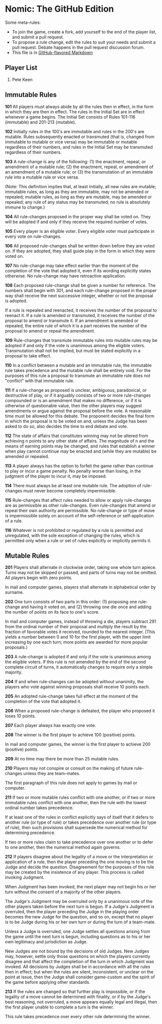 Nomic: The GitHub Edition
=========================

Some meta-rules:
- To join the game, create a fork, add yourself to the end of the player list, and submit a pull request.
- To propose a rule change, edit the rules to suit your needs and submit a pull request. Debate happens in the pull request discussion forum.
- This file is in [GitHub-flavored Markdown](http://github.github.com/github-flavored-markdown/)

Player List
-----------
1. Pete Keen

Immutable Rules
---------------

**101** All players must always abide by all the rules then in effect, in the form in which they are then in effect. The rules in the Initial Set are in effect whenever a game begins. The Initial Set consists of Rules 101-116 (immutable) and 201-213 (mutable).

**102** Initially rules in the 100's are immutable and rules in the 200's are mutable. Rules subsequently enacted or transmuted (that is, changed from immutable to mutable or vice versa) may be immutable or mutable regardless of their numbers, and rules in the Initial Set may be transmuted regardless of their numbers.

**103** A rule-change is any of the following: (1) the enactment, repeal, or amendment of a mutable rule; (2) the enactment, repeal, or amendment of an amendment of a mutable rule; or (3) the transmutation of an immutable rule into a mutable rule or vice versa.

(Note: This definition implies that, at least initially, all new rules are mutable; immutable rules, as long as they are immutable, may not be amended or repealed; mutable rules, as long as they are mutable, may be amended or repealed; any rule of any status may be transmuted; no rule is absolutely immune to change.)

**104** All rule-changes proposed in the proper way shall be voted on. They will be adopted if and only if they receive the required number of votes.

**105** Every player is an eligible voter. Every eligible voter must participate in every vote on rule-changes.

**106** All proposed rule-changes shall be written down before they are voted on. If they are adopted, they shall guide play in the form in which they were voted on.

**107** No rule-change may take effect earlier than the moment of the completion of the vote that adopted it, even if its wording explicitly states otherwise. No rule-change may have retroactive application.

**108** Each proposed rule-change shall be given a number for reference. The numbers shall begin with 301, and each rule-change proposed in the proper way shall receive the next successive integer, whether or not the proposal is adopted.

If a rule is repealed and reenacted, it receives the number of the proposal to reenact it. If a rule is amended or transmuted, it receives the number of the proposal to amend or transmute it. If an amendment is amended or repealed, the entire rule of which it is a part receives the number of the proposal to amend or repeal the amendment.

**109** Rule-changes that transmute immutable rules into mutable rules may be adopted if and only if the vote is unanimous among the eligible voters. Transmutation shall not be implied, but must be stated explicitly in a proposal to take effect.

**110** In a conflict between a mutable and an immutable rule, the immutable rule takes precedence and the mutable rule shall be entirely void. For the purposes of this rule a proposal to transmute an immutable rule does not "conflict" with that immutable rule.

**111** If a rule-change as proposed is unclear, ambiguous, paradoxical, or destructive of play, or if it arguably consists of two or more rule-changes compounded or is an amendment that makes no difference, or if it is otherwise of questionable value, then the other players may suggest amendments or argue against the proposal before the vote. A reasonable time must be allowed for this debate. The proponent decides the final form in which the proposal is to be voted on and, unless the Judge has been asked to do so, also decides the time to end debate and vote.

**112** The state of affairs that constitutes winning may not be altered from achieving n points to any other state of affairs. The magnitude of n and the means of earning points may be changed, and rules that establish a winner when play cannot continue may be enacted and (while they are mutable) be amended or repealed.

**113** A player always has the option to forfeit the game rather than continue to play or incur a game penalty. No penalty worse than losing, in the judgment of the player to incur it, may be imposed.

**114** There must always be at least one mutable rule. The adoption of rule-changes must never become completely impermissible.

**115** Rule-changes that affect rules needed to allow or apply rule-changes are as permissible as other rule-changes. Even rule-changes that amend or repeal their own authority are permissible. No rule-change or type of move is impermissible solely on account of the self-reference or self-application of a rule.

**116** Whatever is not prohibited or regulated by a rule is permitted and unregulated, with the sole exception of changing the rules, which is permitted only when a rule or set of rules explicitly or implicitly permits it.

Mutable Rules
-------------

**201** Players shall alternate in clockwise order, taking one whole turn apiece. Turns may not be skipped or passed, and parts of turns may not be omitted. All players begin with zero points.

In mail and computer games, players shall alternate in alphabetical order by surname.

**202** One turn consists of two parts in this order: (1) proposing one rule-change and having it voted on, and (2) throwing one die once and adding the number of points on its face to one's score.

In mail and computer games, instead of throwing a die, players subtract 291 from the ordinal number of their proposal and multiply the result by the fraction of favorable votes it received, rounded to the nearest integer. (This yields a number between 0 and 10 for the first player, with the upper limit increasing by one each turn; more points are awarded for more popular proposals.)

**203** A rule-change is adopted if and only if the vote is unanimous among the eligible voters. If this rule is not amended by the end of the second complete circuit of turns, it automatically changes to require only a simple majority.

**204** If and when rule-changes can be adopted without unanimity, the players who vote against winning proposals shall receive 10 points each.

**205** An adopted rule-change takes full effect at the moment of the completion of the vote that adopted it.

**206** When a proposed rule-change is defeated, the player who proposed it loses 10 points.

**207** Each player always has exactly one vote.

**208** The winner is the first player to achieve 100 (positive) points.

In mail and computer games, the winner is the first player to achieve 200 (positive) points.

**209** At no time may there be more than 25 mutable rules.

**210** Players may not conspire or consult on the making of future rule-changes unless they are team-mates.

The first paragraph of this rule does not apply to games by mail or computer.

**211** If two or more mutable rules conflict with one another, or if two or more immutable rules conflict with one another, then the rule with the lowest ordinal number takes precedence.

If at least one of the rules in conflict explicitly says of itself that it defers to another rule (or type of rule) or takes precedence over another rule (or type of rule), then such provisions shall supersede the numerical method for determining precedence.

If two or more rules claim to take precedence over one another or to defer to one another, then the numerical method again governs.

**212** If players disagree about the legality of a move or the interpretation or application of a rule, then the player preceding the one moving is to be the Judge and decide the question. Disagreement for the purposes of this rule may be created by the insistence of any player. This process is called invoking Judgment.

When Judgment has been invoked, the next player may not begin his or her turn without the consent of a majority of the other players.

The Judge's Judgment may be overruled only by a unanimous vote of the other players taken before the next turn is begun. If a Judge's Judgment is overruled, then the player preceding the Judge in the playing order becomes the new Judge for the question, and so on, except that no player is to be Judge during his or her own turn or during the turn of a team-mate.

Unless a Judge is overruled, one Judge settles all questions arising from the game until the next turn is begun, including questions as to his or her own legitimacy and jurisdiction as Judge.

New Judges are not bound by the decisions of old Judges. New Judges may, however, settle only those questions on which the players currently disagree and that affect the completion of the turn in which Judgment was invoked. All decisions by Judges shall be in accordance with all the rules then in effect; but when the rules are silent, inconsistent, or unclear on the point at issue, then the Judge shall consider game-custom and the spirit of the game before applying other standards.

**213** If the rules are changed so that further play is impossible, or if the legality of a move cannot be determined with finality, or if by the Judge's best reasoning, not overruled, a move appears equally legal and illegal, then the first player unable to complete a turn is the winner.

This rule takes precedence over every other rule determining the winner.
